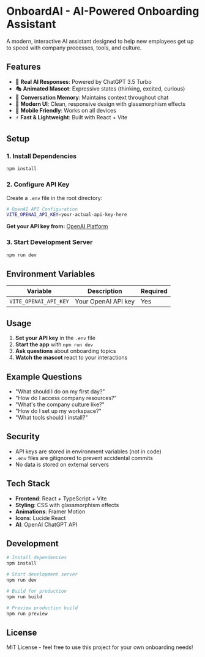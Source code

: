 # OnboardAI - AI-Powered Onboarding Assistant

A modern, interactive AI assistant designed to help new employees get up to speed with company processes, tools, and culture.

## Features

- 🤖 **Real AI Responses**: Powered by ChatGPT 3.5 Turbo
- 🎭 **Animated Mascot**: Expressive states (thinking, excited, curious)
- 💬 **Conversation Memory**: Maintains context throughout chat
- 🎨 **Modern UI**: Clean, responsive design with glassmorphism effects
- 📱 **Mobile Friendly**: Works on all devices
- ⚡ **Fast & Lightweight**: Built with React + Vite

## Setup

### 1. Install Dependencies
```bash
npm install
```

### 2. Configure API Key
Create a `.env` file in the root directory:
```bash
# OpenAI API Configuration
VITE_OPENAI_API_KEY=your-actual-api-key-here
```

**Get your API key from:** [OpenAI Platform](https://platform.openai.com/api-keys)

### 3. Start Development Server
```bash
npm run dev
```

## Environment Variables

| Variable | Description | Required |
|----------|-------------|----------|
| `VITE_OPENAI_API_KEY` | Your OpenAI API key | Yes |

## Usage

1. **Set your API key** in the `.env` file
2. **Start the app** with `npm run dev`
3. **Ask questions** about onboarding topics
4. **Watch the mascot** react to your interactions

## Example Questions

- "What should I do on my first day?"
- "How do I access company resources?"
- "What's the company culture like?"
- "How do I set up my workspace?"
- "What tools should I install?"

## Security

- API keys are stored in environment variables (not in code)
- `.env` files are gitignored to prevent accidental commits
- No data is stored on external servers

## Tech Stack

- **Frontend**: React + TypeScript + Vite
- **Styling**: CSS with glassmorphism effects
- **Animations**: Framer Motion
- **Icons**: Lucide React
- **AI**: OpenAI ChatGPT API

## Development

```bash
# Install dependencies
npm install

# Start development server
npm run dev

# Build for production
npm run build

# Preview production build
npm run preview
```

## License

MIT License - feel free to use this project for your own onboarding needs!